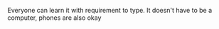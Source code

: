 Everyone can learn it with requirement to type. It doesn't have to be a computer, phones are also okay